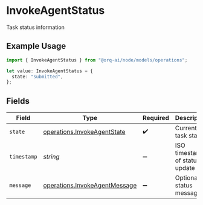 # InvokeAgentStatus

Task status information

## Example Usage

```typescript
import { InvokeAgentStatus } from "@orq-ai/node/models/operations";

let value: InvokeAgentStatus = {
  state: "submitted",
};
```

## Fields

| Field                                                                          | Type                                                                           | Required                                                                       | Description                                                                    |
| ------------------------------------------------------------------------------ | ------------------------------------------------------------------------------ | ------------------------------------------------------------------------------ | ------------------------------------------------------------------------------ |
| `state`                                                                        | [operations.InvokeAgentState](../../models/operations/invokeagentstate.md)     | :heavy_check_mark:                                                             | Current task state                                                             |
| `timestamp`                                                                    | *string*                                                                       | :heavy_minus_sign:                                                             | ISO timestamp of status update                                                 |
| `message`                                                                      | [operations.InvokeAgentMessage](../../models/operations/invokeagentmessage.md) | :heavy_minus_sign:                                                             | Optional status message                                                        |